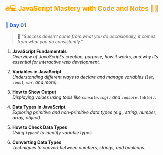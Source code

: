<h2 style="color: orange;">🔥💻 JavaScript Mastery with Code and Notes 🚀📘</h2>

<h3 style="color: #4169E1;">🎯	 Day 01</h3>

> 🌱 _"Success doesn’t come from what you do occasionally, it comes from what you do consistently."_

1. **JavaScript Fundamentals**  
   _Overview of JavaScript’s creation, purpose, how it works, and why it’s essential for interactive web development._

2. **Variables in JavaScript**  
   _Understanding different ways to declare and manage variables (`let`, `const`, `var`, and more)._

3. **How to Show Output**  
   _Displaying values using tools like `console.log()` and `console.table()`._

4. **Data Types in JavaScript**  
   _Exploring primitive and non-primitive data types (e.g., string, number, array, object)._

5. **How to Check Data Types**  
   _Using `typeof` to identify variable types._

6. **Converting Data Types**  
   _Techniques to convert between numbers, strings, and booleans._
